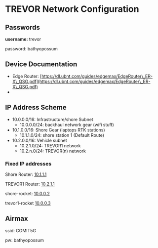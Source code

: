 # TREVOR Network Configuration

## Passwords

**username:**   trevor

password:  bathyopossum&#x20;

## Device Documentation

* Edge Router: [https://dl.ubnt.com/guides/edgemax/EdgeRouter\_ER-X\_QSG.pdf](https://dl.ubnt.com/guides/edgemax/EdgeRouter\_ER-X\_QSG.pdf)
*

## IP Address Scheme

* 10.0.0.0/16:      Infrastructure/shore Subnet
  * 10.0.0.0/24:     backhaul network gear (wifi stuff)
* 10.1.0.0/16:   Shore Gear  (laptops RTK stations)
  * 10.1.1.0/24:    shore station 1   (Default Route)
* 10.2.0.0/16:       Vehicle subnet
  * 10.2.1.0/24:     TREVOR1 network
  * 10.2.n.0/24:    TREVOR(n) network

### Fixed IP addresses

Shore Router: [10.1.1.1](http://10.1.1.1)

TREVOR1 Router:  [10.2.1.1](http://10.2.1.1)

shore-rocket: [10.0.0.2](http://10.0.0.2)

trevor1-rocket [10.0.0.3](http://10.0.0.3)

## Airmax

ssid:  COMIT5G

pw:  bathyopossum

